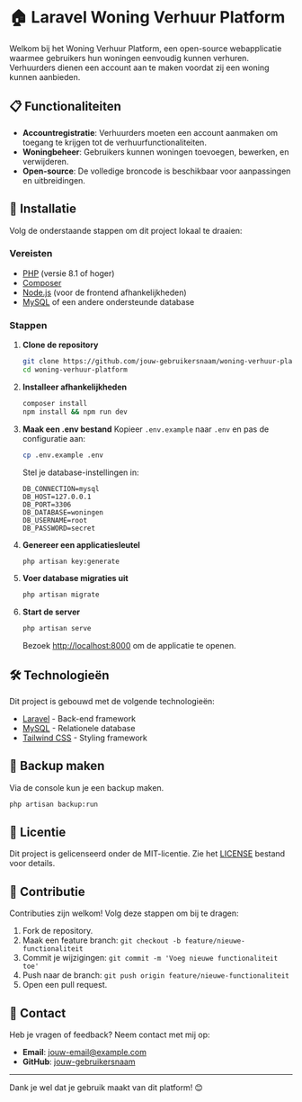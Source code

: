 # 🏠 Laravel Woning Verhuur Platform

Welkom bij het Woning Verhuur Platform, een open-source webapplicatie waarmee gebruikers hun woningen eenvoudig kunnen verhuren. Verhuurders dienen een account aan te maken voordat zij een woning kunnen aanbieden.

## 📋 Functionaliteiten
- **Accountregistratie**: Verhuurders moeten een account aanmaken om toegang te krijgen tot de verhuurfunctionaliteiten.
- **Woningbeheer**: Gebruikers kunnen woningen toevoegen, bewerken, en verwijderen.
- **Open-source**: De volledige broncode is beschikbaar voor aanpassingen en uitbreidingen.

## 🚀 Installatie
Volg de onderstaande stappen om dit project lokaal te draaien:

### Vereisten
- [PHP](https://www.php.net/) (versie 8.1 of hoger)
- [Composer](https://getcomposer.org/)
- [Node.js](https://nodejs.org/) (voor de frontend afhankelijkheden)
- [MySQL](https://www.mysql.com/) of een andere ondersteunde database

### Stappen
1. **Clone de repository**
   ```bash
   git clone https://github.com/jouw-gebruikersnaam/woning-verhuur-platform.git
   cd woning-verhuur-platform
   ```

2. **Installeer afhankelijkheden**
   ```bash
   composer install
   npm install && npm run dev
   ```

3. **Maak een .env bestand**
   Kopieer `.env.example` naar `.env` en pas de configuratie aan:
   ```bash
   cp .env.example .env
   ```
   Stel je database-instellingen in:
   ```env
   DB_CONNECTION=mysql
   DB_HOST=127.0.0.1
   DB_PORT=3306
   DB_DATABASE=woningen
   DB_USERNAME=root
   DB_PASSWORD=secret
   ```

4. **Genereer een applicatiesleutel**
   ```bash
   php artisan key:generate
   ```

5. **Voer database migraties uit**
   ```bash
   php artisan migrate
   ```

6. **Start de server**
   ```bash
   php artisan serve
   ```
   Bezoek [http://localhost:8000](http://localhost:8000) om de applicatie te openen.

## 🛠 Technologieën
Dit project is gebouwd met de volgende technologieën:

- [Laravel](https://laravel.com/) - Back-end framework
- [MySQL](https://www.mysql.com/) - Relationele database
- [Tailwind CSS](https://tailwindcss.com/) - Styling framework


## 💾 Backup maken
Via de console kun je een backup maken.

   ```bash
   php artisan backup:run
   ```

## 📄 Licentie
Dit project is gelicenseerd onder de MIT-licentie. Zie het [LICENSE](LICENSE) bestand voor details.

## 🌟 Contributie
Contributies zijn welkom! Volg deze stappen om bij te dragen:
1. Fork de repository.
2. Maak een feature branch: `git checkout -b feature/nieuwe-functionaliteit`
3. Commit je wijzigingen: `git commit -m 'Voeg nieuwe functionaliteit toe'`
4. Push naar de branch: `git push origin feature/nieuwe-functionaliteit`
5. Open een pull request.

## 🤝 Contact
Heb je vragen of feedback? Neem contact met mij op:

- **Email**: jouw-email@example.com
- **GitHub**: [jouw-gebruikersnaam](https://github.com/jouw-gebruikersnaam)

---
Dank je wel dat je gebruik maakt van dit platform! 😊
